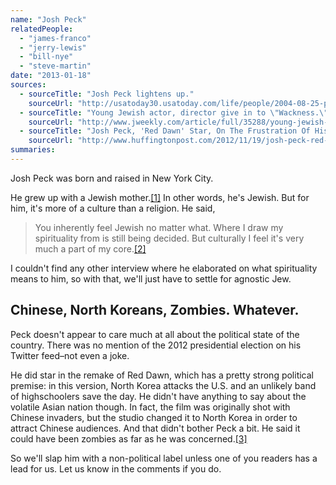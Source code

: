 ```yaml
---
name: "Josh Peck"
relatedPeople:
  - "james-franco"
  - "jerry-lewis"
  - "bill-nye"
  - "steve-martin"
date: "2013-01-18"
sources:
  - sourceTitle: "Josh Peck lightens up."
    sourceUrl: "http://usatoday30.usatoday.com/life/people/2004-08-25-peck_x.htm"
  - sourceTitle: "Young Jewish actor, director give in to \"Wackness.\""
    sourceUrl: "http://www.jweekly.com/article/full/35288/young-jewish-actor-director-give-in-to-wackness/"
  - sourceTitle: "Josh Peck, 'Red Dawn' Star, On The Frustration Of His Movie Being On The Shelf For 3 Years."
    sourceUrl: "http://www.huffingtonpost.com/2012/11/19/josh-peck-red-dawn_n_2162098.html"
summaries:
---
```


Josh Peck was born and raised in New York City.

He grew up with a Jewish mother.<a class="source-citation" href="#http%3A%2F%2Fusatoday30.usatoday.com%2Flife%2Fpeople%2F2004-08-25-peck_x.htm" title="Josh Peck lightens up.">[1]</a> In other words, he's Jewish. But for him, it's more of a culture than a religion. He said,

>You inherently feel Jewish no matter what. Where I draw my spirituality from is still being decided. But culturally I feel it's very much a part of my core.<a class="source-citation" href="#http%3A%2F%2Fwww.jweekly.com%2Farticle%2Ffull%2F35288%2Fyoung-jewish-actor-director-give-in-to-wackness%2F" title="Young Jewish actor, director give in to &quot;Wackness.&quot;">[2]</a>

I couldn't find any other interview where he elaborated on what spirituality means to him, so with that, we'll just have to settle for agnostic Jew.


## Chinese, North Koreans, Zombies. Whatever.

Peck doesn't appear to care much at all about the political state of the country. There was no mention of the 2012 presidential election on his Twitter feed–not even a joke.

He did star in the remake of Red Dawn, which has a pretty strong political premise: in this version, North Korea attacks the U.S. and an unlikely band of highschoolers save the day. He didn't have anything to say about the volatile Asian nation though. In fact, the film was originally shot with Chinese invaders, but the studio changed it to North Korea in order to attract Chinese audiences. And that didn't bother Peck a bit. He said it could have been zombies as far as he was concerned.<a class="source-citation" href="#http%3A%2F%2Fwww.huffingtonpost.com%2F2012%2F11%2F19%2Fjosh-peck-red-dawn_n_2162098.html" title="Josh Peck, &apos;Red Dawn&apos; Star, On The Frustration Of His Movie Being On The Shelf For 3 Years.">[3]</a>

So we'll slap him with a non-political label unless one of you readers has a lead for us. Let us know in the comments if you do.
